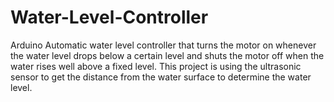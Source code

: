 # Water-Level-Controller
Arduino  Automatic water level controller that turns the motor on whenever the water level drops below a certain level and shuts the motor off when the water rises well above a fixed level. This project is using the ultrasonic sensor to get the distance from the water surface to determine the water level.
